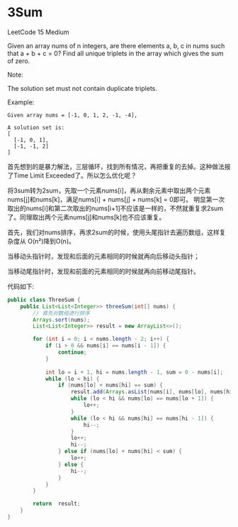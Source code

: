 # 3Sum
LeetCode 15 Medium

Given an array nums of n integers, are there elements a, b, c in nums such that a + b + c = 0? Find all unique triplets in the array which gives the sum of zero.

Note:

The solution set must not contain duplicate triplets.

Example:
```
Given array nums = [-1, 0, 1, 2, -1, -4],

A solution set is:
[
  [-1, 0, 1],
  [-1, -1, 2]
]
```
首先想到的是暴力解法，三层循环，找到所有情况，再把重复的去掉。这种做法报了Time Limit Exceeded了。所以怎么优化呢？

将3sum转为2sum，先取一个元素nums[i]，再从剩余元素中取出两个元素nums[j]和nums[k]，满足nums[i] + nums[j] + nums[k] = 0即可。
明显第一次取出的nums[i]和第二次取出的nums[i+1]不应该是一样的，不然就重复求2sum了。同理取出两个元素nums[j]和nums[k]也不应该重复。

首先，我们对nums排序，再求2sum的时候，使用头尾指针去遍历数组，这样复杂度从 O(n²)降到O(n)。

当移动头指针时，发现和后面的元素相同的时候就再向后移动头指针；

当移动尾指针时，发现和前面的元素相同的时候就再向前移动尾指针。

代码如下: 

```Java
public class ThreeSum {
    public List<List<Integer>> threeSum(int[] nums) {
        // 首先对数组进行排序
        Arrays.sort(nums);
        List<List<Integer>> result = new ArrayList<>();

        for (int i = 0; i < nums.length - 2; i++) {
            if (i > 0 && nums[i] == nums[i - 1]) {
                continue;
            }
            
            int lo = i + 1, hi = nums.length - 1, sum = 0 - nums[i];
            while (lo < hi) {
                if (nums[lo] + nums[hi] == sum) {
                    result.add(Arrays.asList(nums[i], nums[lo], nums[hi]));
                    while (lo < hi && nums[lo] == nums[lo + 1]) {
                        lo++;
                    }
                    while (lo < hi && nums[hi] == nums[hi - 1]) {
                        hi--;
                    }
                    lo++;
                    hi--;
                } else if (nums[lo] + nums[hi] < sum) {
                    lo++;
                } else {
                    hi--;
                }
            }
        }

        return  result;
    }
}
```



